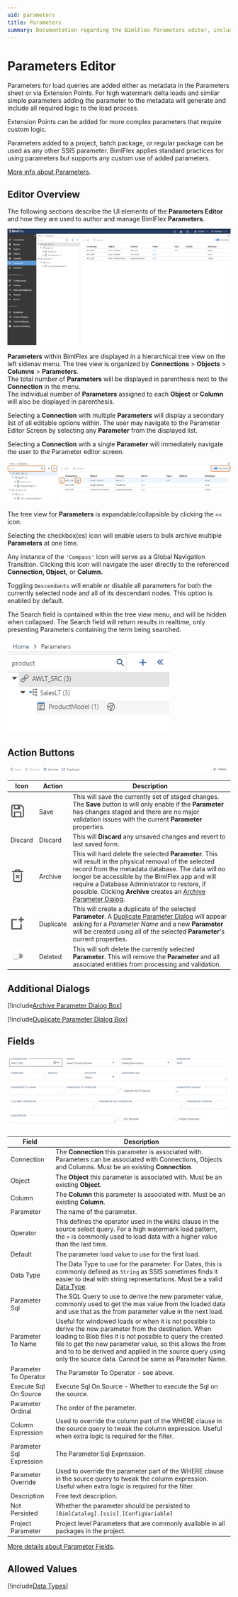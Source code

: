 ```yaml
---
uid: parameters
title: Parameters
summary: Documentation regarding the BimlFlex Parameters editor, including editor fields, action buttons, field descriptions, setting options, and overrides.
---
```

# Parameters Editor

Parameters for load queries are added either as metadata in the Parameters sheet or via Extension Points. For high watermark delta loads and similar simple parameters adding the parameter to the metadata will generate and include all required logic to the load process.  

Extension Points can be added for more complex parameters that require custom logic.  

Parameters added to a project, batch package, or regular package can be used as any other SSIS parameter. BimlFlex applies standard practices for using parameters but supports any custom use of added parameters.  

[More info about Parameters](../concepts/load-parameters.md).  

## Editor Overview  

The following sections describe the UI elements of the **Parameters Editor** and how they are used to author and manage BimlFlex **Parameters**.  

![BimlFlex Parameters Editor - Overview](images/bfx-parameters-overview.png "BimlFlex Parameters Editor - Overview")

<!--
**Parameters Editor**  
<img
    src="images/bimlflex-app-editor-parameters.png"
    title="Parameters Editor"
/>
-->

**Parameters** within BimlFlex are displayed in a hierarchical tree view on the left sidenav menu.
The tree view is organized by **Connections** > **Objects** > **Columns** > **Parameters**.  
The total number of **Parameters** will be displayed in parenthesis next to the **Connection** in the menu.  
The individual number of **Parameters** assigned to each **Object** or **Column** will also be displayed in parenthesis.

Selecting a **Connection** with multiple **Parameters** will display a secondary list of all editable options within.
The user may navigate to the Parameter Editor Screen by selecting any **Parameter** from the displayed list.

Selecting a **Connection** with a single **Parameter** will immediately navigate the user to the Parameter editor screen.

![BimlFlex Parameters - Listview](images/bfx-parameters-listview.png "BimlFlex Parmeters - Listview")

The tree view for **Parameters** is expandable/collapsible by clicking the `<<` icon.

Selecting the checkbox(es) icon will enable users to bulk archive multiple **Parameters** at one time.

Any instance of the `'Compass'` icon will serve as a Global Navigation Transition.
Clicking this icon will navigate the user directly to the referenced **Connection, Object,** or **Column.**

Toggling `Descendants` will enable or disable all parameters for both the currently selected node and all of its descendant nodes.
This option is enabled by default.

The Search field is contained within the tree view menu, and will be hidden when collapsed.
The Search field will return results in realtime, only presenting Parameters containing the term being searched.

![BimlFlex Parameters - Search Field](images/bfx-parameters-search-field.png "BimlFlex Parameters - Search Field")

## Action Buttons  

![BimlFlex Parameters Action Buttons](images/bfx-parameters-action-bar.png "BimlFlex Parameters Action Buttons")

<!--
<img
    src="images/bimlflex-app-editor-parameters-actions.png"
    title="Parameters Editor"
/>
-->

|Icon|Action|Description|
|-|-|-|
| <div class="icon-col m-5"><img src="images/svg-icons/save.svg" /></div> | Save | This will save the currently set of staged changes.  The **Save** button is will only enable if the **Parameter** has changes staged and there are no major validation issues with the current **Parameter** properties.|
| Discard | Discard | This will **Discard** any unsaved changes and revert to last saved form. |
|<div class="icon-col m-5"><img src="images/svg-icons/archive-delete.svg" /></div> | Archive | This will hard delete the selected **Parameter**.  This will result in the physical removal of the selected record from the metadata database.  The data will no longer be accessible by the BimlFlex app and will require a Database Administrator to restore, if possible. Clicking **Archive** creates an [Archive Parameter Dialog](#archive-parameter-dialog-box). |
| <div class="icon-col m-5"><img src="images/svg-icons/duplicate-objects.svg" /></div> | Duplicate | This will create a duplicate of the selected **Parameter**.  A [Duplicate Parameter Dialog](#duplicate-parameter-dialog-box) will appear asking for a *Parameter Name* and a new **Parameter** will be created using all of the selected **Parameter**'s current properties. |
| <img src="images/bimlflex-app-action-switch.png" /> | Deleted | This will soft delete the currently selected **Parameter**.  This will remove the **Parameter** and all associated entities from processing and validation. |

## Additional Dialogs  

[!include[Archive Parameter Dialog Box](_dialog-archive-parameter-single.md)]

[!include[Duplicate Parameter Dialog Box](_dialog-duplicate-parameter.md)]

## Fields  

<!--
<img 
    src="images/bimlflex-app-editor-parameters-fields.png" 
    class="bordered-image" 
    title="Parameter Fields"
/>
-->

![BimlFlex Parameters - Fields](images/bfx-parameters-fields.png "BimlFlex Parameters - Fields")

|Field|Description|
|-|-|
| Connection | The **Connection** this parameter is associated with. Parameters can be associated with Connections, Objects and Columns.  Must be an existing **Connection**. |
| Object | The **Object** this parameter is associated with.  Must be an existing **Object**. |
| Column | The **Column** this parameter is associated with.  Must be an existing **Column**. |
| Parameter | The name of the parameter. |
| Operator | This defines the operator used in the `WHERE` clause in the source select query. For a high watermark load pattern, the `>` is commonly used to load data with a higher value than the last time. |
| Default | The parameter load value to use for the first load. |
| Data Type | The Data Type to use for the parameter. For Dates, this is commonly defined as `String` as SSIS sometimes finds it easier to deal with string representations.  Must be a valid [Data Type](#data-types). |
| Parameter Sql | The SQL Query to use to derive the new parameter value, commonly used to get the max value from the loaded data and use that as the from parameter value in the next load. |
| Parameter To Name | Useful for windowed loads or when it is not possible to derive the new parameter from the destination. When loading to Blob files it is not possible to query the created file to get the new parameter value, so this allows the from and to to be derived and applied in the source query using only the source data.  Cannot be same as Parameter Name. |
| Parameter To Operator | The Parameter To Operator - see above. |
| Execute Sql On Source | Execute Sql On Source - Whether to execute the Sql on the source. |
| Parameter Ordinal | The order of the parameter. |
| Column Expression | Used to override the column part of the WHERE clause in the source query to tweak the column expression. Useful when extra logic is required for the filter. |
| Parameter Sql Expression | The Parameter Sql Expression. |
| Parameter Override | Used to override the parameter part of the WHERE clause in the source query to tweak the column expression. Useful when extra logic is required for the filter. |
| Description | Free text description. |
| Not Persisted | Whether the parameter should be persisted to `[BimlCatalog].[ssis].[ConfigVariable]` |
| Project Parameter | Project level Parameters that are commonly available in all packages in the project. |

[More details about Parameter Fields](../concepts/load-parameters.md).  

## Allowed Values  

[!include[Data Types](_enum-data-type.md)]  
